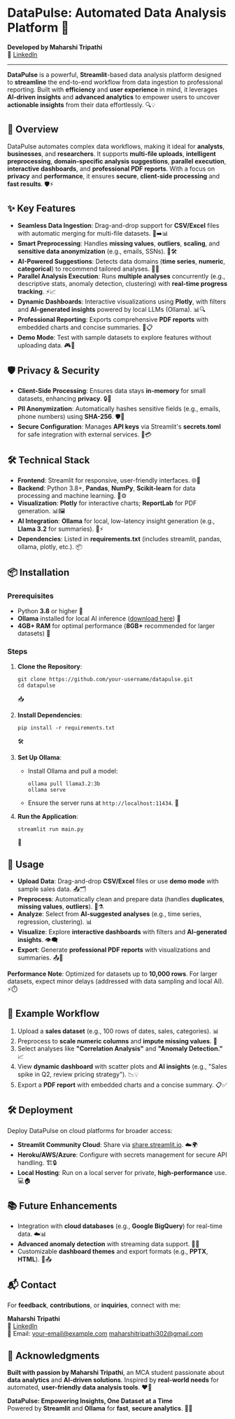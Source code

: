 # **DataPulse: Automated Data Analysis Platform** 🚀

**Developed by Maharshi Tripathi**  
👤 [LinkedIn](https://www.linkedin.com/in/maharshi-tripathi-26b64a222)  

---

**DataPulse** is a powerful, **Streamlit**-based data analysis platform designed to **streamline** the end-to-end workflow from data ingestion to professional reporting. Built with **efficiency** and **user experience** in mind, it leverages **AI-driven insights** and **advanced analytics** to empower users to uncover **actionable insights** from their data effortlessly. 🔍💡

## 🚀 **Overview**
DataPulse automates complex data workflows, making it ideal for **analysts**, **businesses**, and **researchers**. It supports **multi-file uploads**, **intelligent preprocessing**, **domain-specific analysis suggestions**, **parallel execution**, **interactive dashboards**, and **professional PDF reports**. With a focus on **privacy** and **performance**, it ensures **secure**, **client-side processing** and **fast results**. 🛡️⚡

## ✨ **Key Features**

- **Seamless Data Ingestion**: Drag-and-drop support for **CSV/Excel** files with automatic merging for multi-file datasets. 📁➡️📊
- **Smart Preprocessing**: Handles **missing values**, **outliers**, **scaling**, and **sensitive data anonymization** (e.g., emails, SSNs). 🔧🛠️
- **AI-Powered Suggestions**: Detects data domains (**time series**, **numeric**, **categorical**) to recommend tailored analyses. 🤖🎯
- **Parallel Analysis Execution**: Runs **multiple analyses** concurrently (e.g., descriptive stats, anomaly detection, clustering) with **real-time progress tracking**. ⚡📈
- **Dynamic Dashboards**: Interactive visualizations using **Plotly**, with filters and **AI-generated insights** powered by local LLMs (Ollama). 📊🔍
- **Professional Reporting**: Exports comprehensive **PDF reports** with embedded charts and concise summaries. 📄📋
- **Demo Mode**: Test with sample datasets to explore features without uploading data. 🎮🧪

## 🛡️ **Privacy & Security**

- **Client-Side Processing**: Ensures data stays **in-memory** for small datasets, enhancing **privacy**. 🔒💾
- **PII Anonymization**: Automatically hashes sensitive fields (e.g., emails, phone numbers) using **SHA-256**. 🛡️🔐
- **Secure Configuration**: Manages **API keys** via Streamlit's **secrets.toml** for safe integration with external services. 🔑💳

## 🛠️ **Technical Stack**

- **Frontend**: Streamlit for responsive, user-friendly interfaces. 🌐🎨
- **Backend**: Python 3.8+, **Pandas**, **NumPy**, **Scikit-learn** for data processing and machine learning. 🐍⚙️
- **Visualization**: **Plotly** for interactive charts; **ReportLab** for PDF generation. 📊🖼️
- **AI Integration**: **Ollama** for local, low-latency insight generation (e.g., **Llama 3.2** for summaries). 🤖⚡
- **Dependencies**: Listed in **requirements.txt** (includes streamlit, pandas, ollama, plotly, etc.). 📦

## 📦 **Installation**

### Prerequisites
- Python **3.8** or higher 🐍
- **Ollama** installed for local AI inference ([download here](https://ollama.ai)) 🤖
- **4GB+ RAM** for optimal performance (**8GB+** recommended for larger datasets) 💾

### Steps
1. **Clone the Repository**:
   ```
   git clone https://github.com/your-username/datapulse.git
   cd datapulse
   ```
   📥

2. **Install Dependencies**:
   ```
   pip install -r requirements.txt
   ```
   🛠️

3. **Set Up Ollama**:
   - Install Ollama and pull a model:
     ```
     ollama pull llama3.2:3b
     ollama serve
     ```
   - Ensure the server runs at `http://localhost:11434`.
     🚀

4. **Run the Application**:
   ```
   streamlit run main.py
   ```
   🎉

## 🚀 **Usage**

- **Upload Data**: Drag-and-drop **CSV/Excel** files or use **demo mode** with sample sales data. 📤🗂️
- **Preprocess**: Automatically clean and prepare data (handles **duplicates**, **missing values**, **outliers**). 🔄⚗️
- **Analyze**: Select from **AI-suggested analyses** (e.g., time series, regression, clustering). 📊
- **Visualize**: Explore **interactive dashboards** with filters and **AI-generated insights**. 👁️‍🗨️
- **Export**: Generate **professional PDF reports** with visualizations and summaries. 📤📄

**Performance Note**: Optimized for datasets up to **10,000 rows**. For larger datasets, expect minor delays (addressed with data sampling and local AI). ⚡⏱️

## 🌟 **Example Workflow**

1. Upload a **sales dataset** (e.g., 100 rows of dates, sales, categories). 📊
2. Preprocess to **scale numeric columns** and **impute missing values**. 🔄
3. Select analyses like **"Correlation Analysis"** and **"Anomaly Detection."** 📈
4. View **dynamic dashboard** with scatter plots and **AI insights** (e.g., "Sales spike in Q2, review pricing strategy"). 📉💡
5. Export a **PDF report** with embedded charts and a concise summary. 📋✅

## 🛠️ **Deployment**
Deploy DataPulse on cloud platforms for broader access:
- **Streamlit Community Cloud**: Share via [share.streamlit.io](https://share.streamlit.io). ☁️🌍
- **Heroku/AWS/Azure**: Configure with secrets management for secure API handling. 🏗️🔒
- **Local Hosting**: Run on a local server for private, **high-performance** use. 💻🏠

## 📚 **Future Enhancements**

- Integration with **cloud databases** (e.g., **Google BigQuery**) for real-time data. ☁️📊
- **Advanced anomaly detection** with streaming data support. 🚨📡
- Customizable **dashboard themes** and export formats (e.g., **PPTX**, **HTML**). 🎨📤

## 📬 **Contact**
For **feedback**, **contributions**, or **inquiries**, connect with me:  

**Maharshi Tripathi**  
👤 [LinkedIn](https://www.linkedin.com/in/maharshi-tripathi-26b64a222)  
📧 Email: [your-email@example.com](mailto:your-email@example.com) maharshitripathi302@gmail.com  

## 🙏 **Acknowledgments**
**Built with passion by Maharshi Tripathi**, an MCA student passionate about **data analytics** and **AI-driven solutions**. Inspired by **real-world needs** for automated, **user-friendly data analysis tools**. ❤️🤝

**DataPulse: Empowering Insights, One Dataset at a Time**  
Powered by **Streamlit** and **Ollama** for **fast**, **secure analytics**. 🌟🚀
